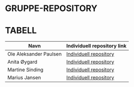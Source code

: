 # GRUPPE-REPOSITORY
# TABELL
| Navn                   | Individuell repository link                                                |
|------------------------|----------------------------------------------------------------------------|
| Ole Aleksander Paulsen | [Individuell repository](https://github.com/OlePaulsen/IND-REPOSITORY)     |
| Anita Øygard           | [Individuell repository](https://github.com/anitaoygard/ind-repository)    |
| Martine Sinding        | [Individuell repository](https://github.com/MartineSinding/IND-REPOSITORY) |
| Marius Jansen          | [Individuell repository](https://github.com/MariusJansen99/IND-REPOSITORY) |
